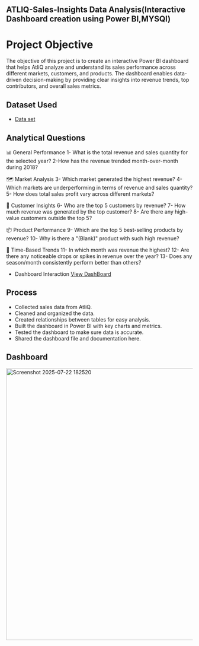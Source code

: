 ## ATLIQ-Sales-Insights Data Analysis(Interactive Dashboard creation using Power BI,MYSQl)
# Project Objective 
The objective of this project is to create an interactive Power BI dashboard that helps AtliQ analyze and understand its sales performance across different markets, customers, and products. The dashboard enables data-driven decision-making by providing clear insights into revenue trends, top contributors, and overall sales metrics.

## Dataset Used 
- <a href ="https://github.com/Keerthirajsm07/Atliq_Sales_Insights/blob/main/db_dump.sql">Data set</a>

 ## Analytical Questions
📊 General Performance
1- What is the total revenue and sales quantity for the selected year?
2-How has the revenue trended month-over-month during 2018?

🗺️ Market Analysis
3- Which market generated the highest revenue?
4- Which markets are underperforming in terms of revenue and sales quantity?
5- How does total sales profit vary across different markets?

👥 Customer Insights
6- Who are the top 5 customers by revenue?
7- How much revenue was generated by the top customer?
8- Are there any high-value customers outside the top 5?

📦 Product Performance
9- Which are the top 5 best-selling products by revenue?
10- Why is there a "(Blank)" product with such high revenue?

📅 Time-Based Trends
11- In which month was revenue the highest?
12- Are there any noticeable drops or spikes in revenue over the year?
13- Does any season/month consistently perform better than others?

- Dashboard Interaction <a href="https://github.com/Keerthirajsm07/Atliq_Sales_Insights/blob/main/Screenshot%202025-07-22%20182520.png">View DashBoard<a/>

## Process
* Collected sales data from AtliQ.
* Cleaned and organized the data.
* Created relationships between tables for easy analysis.
* Built the dashboard in Power BI with key charts and metrics.
* Tested the dashboard to make sure data is accurate.
* Shared the dashboard file and documentation here.

## Dashboard
<img width="1325" height="733" alt="Screenshot 2025-07-22 182520" src="https://github.com/user-attachments/assets/f56e11c0-eb45-4b76-a16e-af5dba147bd3" />

